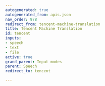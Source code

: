 ```yaml
---
autogenerated: true
autogenerated_from: apis.json
nav_order: 978
redirect_from: tencent-machine-translation
title: Tencent Machine Translation
id: tencent
inputs:
- speech
- text
- file
active: true
grand_parent: Input modes
parent: Speech
redirect_to: tencent

---
```


